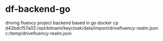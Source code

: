 # df-backend-go
driving fluency project backend based in go
docker cp d42bdcf57a02:/opt/bitnami/keycloak/data/import/drivefluency-realm.json c:/temp/drivefluency-realm.json
